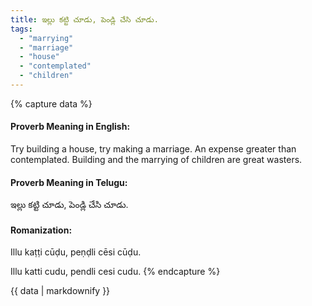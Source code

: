 ```yaml
---
title: ఇల్లు కట్టి చూడు, పెండ్లి చేసి చూడు.
tags:
  - "marrying"
  - "marriage"
  - "house"
  - "contemplated"
  - "children"
---
```


{% capture data %}
#### Proverb Meaning in English:
Try building a house, try making a marriage.
An expense greater than contemplated.
Building and the marrying of children are great wasters.

#### Proverb Meaning in Telugu:
ఇల్లు కట్టి చూడు, పెండ్లి చేసి చూడు.

#### Romanization:
Illu kaṭṭi cūḍu, peṇḍli cēsi cūḍu.

Illu katti cudu, pendli cesi cudu.
{% endcapture %}

{{ data | markdownify }}

